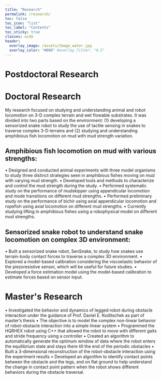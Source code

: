 ```yaml
---
title: "Research"
permalink: /research/
toc: false
toc_icon: "list"
toc_label: "Contents"
toc_sticky: true
classes: wide
header:
  overlay_image: /assets/Image_water.jpg
  overlay_color: "#000" #overlay_filter: "0.5"
---
```


# Postdoctoral Research

# Doctoral Research
My research focused on studying and understanding animal and robot locomotion on 3-D complex terrain and wet flowable substrates. It was divided into two parts based on the environment: (1) developing a sensorized snake robot to study the use of tactile sensing in snakes to traverse complex 3-D terrains and (2) studying and understanding amphibious fish locomotion on mud with mud strength variation.

## Amphibious fish locomotion on mud with various strengths:
• Designed and conducted animal experiments with three model organisms to study three distinct strategies seen in amphibious fishes
moving on mud with varying mud strength.
• Developed tools and methods to characterize and control the mud strength during the study.
• Performed systematic study on the performance of mudskipper using appendicular locomotion and mode transitions on different mud
strengths.
• Performed preliminary study on the performance of bichir using axial appendicular locomotion and ropefish using axial locomotion
on different mud strengths.
• Currently studying lifting in amphibious fishes using a robophysical model on different mud strengths.

## Sensorized snake robot to understand snake locomotion on complex 3D environment:
• Built a sensorized snake robot, SenSnake, to study how snakes use terrain-body contact forces to traverse a complex 3D environment.
• Explored a model-based calibration considering the viscoelastic behavior of the piezoresistive sensor, which will be useful for future
studies.
• Developed a force estimation model using the model-based calibration to estimate forces based on sensor input.

# Master's Research
• Investigated the behavior and dynamics of legged robot during obstacle interaction under the guidance of Prof. Daniel E. Koditschek as part of master’s thesis
• The objective is to model the complex non-linear behavior of robot-obstacle interaction into a simple linear system
• Programmed the HQRHEX robot using C++ that allowed the robot to move with different gaits and stride frequency using a controller
• Created an algorithm to automatically generate the optimum window of data where the robot enters the equilibrium state and stays there till the end of the periodic obstacles
• Built a 3-dimensional reconstruction of the robot-obstacle interaction using the experiment results
• Developed an algorithm to identify contact points between the obstacle and the legs, and on flat ground to help understand the change in contact point pattern when the robot shows different behaviors during the obstacle traversal.

